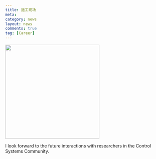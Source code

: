 ```yaml
---
title: 施工现场
meta: 
category: news
layout: news
comments: true
tag: [Career]
---
```


<!--
![mysnowman]({{site.url}}/images/posts/timg.jpg )
-->

<img src="{{site.url}}/images/posts/timg.jpg " alt="" width="300" height="300" title="" align="" />

I look forward to the future interactions with researchers in the Control Systems Community.

[comment]: 作为未来工作的一部分，我将继续和控制研究界保持联系，并参加每年的美国控制会议和控制与决策大会。期待和控制界学者们今后的交流。



